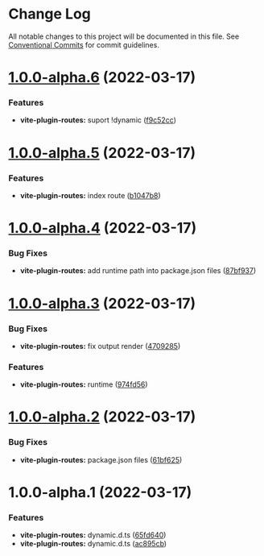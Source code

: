 # Change Log

All notable changes to this project will be documented in this file.
See [Conventional Commits](https://conventionalcommits.org) for commit guidelines.

# [1.0.0-alpha.6](https://github.com/maxiaochuan/mxcins/compare/@mxcins/vite-plugin-routes@1.0.0-alpha.5...@mxcins/vite-plugin-routes@1.0.0-alpha.6) (2022-03-17)


### Features

* **vite-plugin-routes:** suport !dynamic ([f9c52cc](https://github.com/maxiaochuan/mxcins/commit/f9c52cce386d2b88f0b585b4d6a22e57becb2833))





# [1.0.0-alpha.5](https://github.com/maxiaochuan/mxcins/compare/@mxcins/vite-plugin-routes@1.0.0-alpha.4...@mxcins/vite-plugin-routes@1.0.0-alpha.5) (2022-03-17)


### Features

* **vite-plugin-routes:** index route ([b1047b8](https://github.com/maxiaochuan/mxcins/commit/b1047b87deed78a281dc69d98646e33afa3cbc38))





# [1.0.0-alpha.4](https://github.com/maxiaochuan/mxcins/compare/@mxcins/vite-plugin-routes@1.0.0-alpha.3...@mxcins/vite-plugin-routes@1.0.0-alpha.4) (2022-03-17)


### Bug Fixes

* **vite-plugin-routes:** add runtime path into package.json files ([87bf937](https://github.com/maxiaochuan/mxcins/commit/87bf937fe68abbdf1a3454dc2d9c4c460285915d))





# [1.0.0-alpha.3](https://github.com/maxiaochuan/mxcins/compare/@mxcins/vite-plugin-routes@1.0.0-alpha.2...@mxcins/vite-plugin-routes@1.0.0-alpha.3) (2022-03-17)


### Bug Fixes

* **vite-plugin-routes:** fix output render ([4709285](https://github.com/maxiaochuan/mxcins/commit/4709285b82cfc0a0ae4179efdd8f6cd6e1e91f6b))


### Features

* **vite-plugin-routes:** runtime ([974fd56](https://github.com/maxiaochuan/mxcins/commit/974fd56994698e3217371a30f88eed20334e97ec))





# [1.0.0-alpha.2](https://github.com/maxiaochuan/mxcins/compare/@mxcins/vite-plugin-routes@1.0.0-alpha.1...@mxcins/vite-plugin-routes@1.0.0-alpha.2) (2022-03-17)


### Bug Fixes

* **vite-plugin-routes:** package.json files ([61bf625](https://github.com/maxiaochuan/mxcins/commit/61bf6251a9f6dedf9b4e41fcaa4b52a3a873df09))





# 1.0.0-alpha.1 (2022-03-17)


### Features

* **vite-plugin-routes:** dynamic.d.ts ([65fd640](https://github.com/maxiaochuan/mxcins/commit/65fd64024fe86babc016b1fcd739478229d09381))
* **vite-plugin-routes:** dynamic.d.ts ([ac895cb](https://github.com/maxiaochuan/mxcins/commit/ac895cb69fe636d595f1c7b54c0a971bb13448d0))
